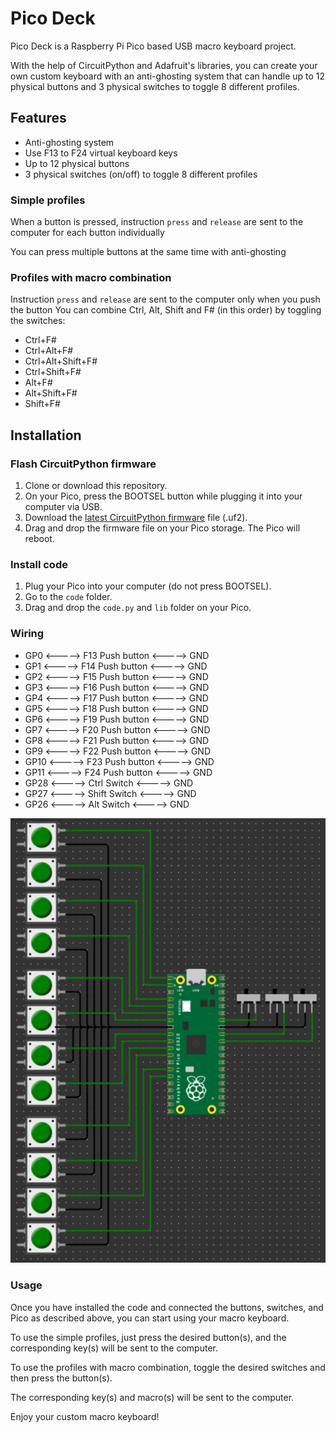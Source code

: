 # Pico Deck
Pico Deck is a Raspberry Pi Pico based USB macro keyboard project.

With the help of CircuitPython and Adafruit's libraries, you can create your own custom keyboard with an anti-ghosting system that can handle up to 12 physical buttons and 3 physical switches to toggle 8 different profiles.

## Features
- Anti-ghosting system
- Use F13 to F24 virtual keyboard keys
- Up to 12 physical buttons
- 3 physical switches (on/off) to toggle 8 different profiles

### Simple profiles
When a button is pressed, instruction `press` and `release` are sent to the computer for each button individually

You can press multiple buttons at the same time with anti-ghosting

### Profiles with macro combination
Instruction `press` and `release` are sent to the computer only when you push the button
You can combine Ctrl, Alt, Shift and F# (in this order) by toggling the switches:
- Ctrl+F#
- Ctrl+Alt+F#
- Ctrl+Alt+Shift+F#
- Ctrl+Shift+F#
- Alt+F#
- Alt+Shift+F#
- Shift+F#

## Installation

### Flash CircuitPython firmware
1. Clone or download this repository.
2. On your Pico, press the BOOTSEL button while plugging it into your computer via USB.
3. Download the [latest CircuitPython firmware](https://circuitpython.org/downloads) file (.uf2).
4. Drag and drop the firmware file on your Pico storage. The Pico will reboot.

### Install code
1. Plug your Pico into your computer (do not press BOOTSEL).
2. Go to the `code` folder.
3. Drag and drop the `code.py` and `lib` folder on your Pico.

### Wiring
- GP0 <-----> F13 Push button <-----> GND
- GP1 <-----> F14 Push button <-----> GND
- GP2 <-----> F15 Push button <-----> GND
- GP3 <-----> F16 Push button <-----> GND
- GP4 <-----> F17 Push button <-----> GND
- GP5 <-----> F18 Push button <-----> GND
- GP6 <-----> F19 Push button <-----> GND
- GP7 <-----> F20 Push button <-----> GND
- GP8 <-----> F21 Push button <-----> GND
- GP9 <-----> F22 Push button <-----> GND
- GP10 <-----> F23 Push button <-----> GND
- GP11 <-----> F24 Push button <-----> GND
- GP28 <-----> Ctrl Switch <-----> GND
- GP27 <-----> Shift Switch <-----> GND
- GP26 <-----> Alt Switch <-----> GND

![Wiring Schema](./wiring.png)

### Usage
Once you have installed the code and connected the buttons, switches, and Pico as described above, you can start using your macro keyboard.

To use the simple profiles, just press the desired button(s), and the corresponding key(s) will be sent to the computer.

To use the profiles with macro combination, toggle the desired switches and then press the button(s).

The corresponding key(s) and macro(s) will be sent to the computer.

Enjoy your custom macro keyboard!